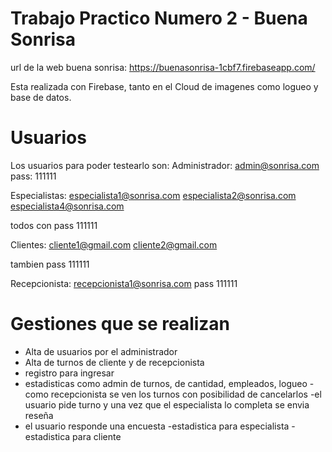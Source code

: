 # Trabajo Practico Numero 2 - Buena Sonrisa
url de la web buena sonrisa: https://buenasonrisa-1cbf7.firebaseapp.com/

Esta realizada con Firebase, tanto en el Cloud de imagenes como logueo y base de datos.

# Usuarios
Los usuarios para poder testearlo son:
Administrador:
admin@sonrisa.com
pass: 111111

Especialistas:
especialista1@sonrisa.com
especialista2@sonrisa.com
especialista4@sonrisa.com

todos con pass 111111

Clientes:
cliente1@gmail.com 
cliente2@gmail.com

tambien pass 111111

Recepcionista:
recepcionista1@sonrisa.com
pass 111111

# Gestiones que se realizan
- Alta de usuarios por el administrador
- Alta de turnos de cliente y de recepcionista
- registro para ingresar
- estadisticas como admin de turnos, de cantidad, empleados, logueo
-como recepcionista se ven los turnos con posibilidad de cancelarlos
-el usuario pide turno y una vez que el especialista lo completa se envia reseña
- el usuario responde una encuesta
-estadistica para especialista
-estadistica para cliente


